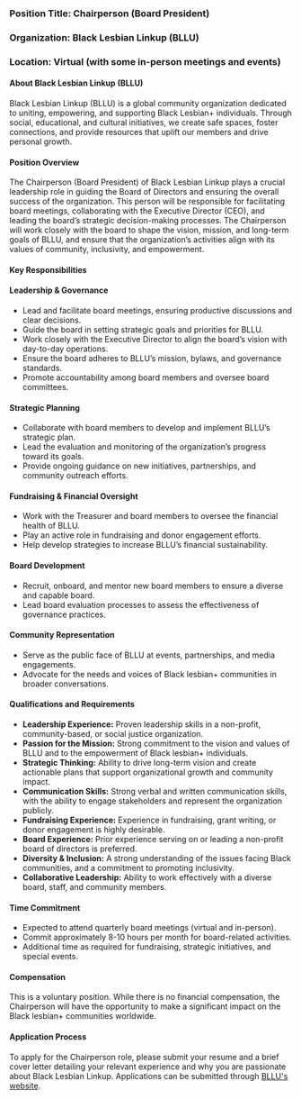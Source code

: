 ### Position Title: Chairperson (Board President)  
### Organization: Black Lesbian Linkup (BLLU)  
### Location: Virtual (with some in-person meetings and events)

#### About Black Lesbian Linkup (BLLU)
Black Lesbian Linkup (BLLU) is a global community organization dedicated to uniting, empowering, and supporting Black Lesbian+ individuals. Through social, educational, and cultural initiatives, we create safe spaces, foster connections, and provide resources that uplift our members and drive personal growth.

#### Position Overview
The Chairperson (Board President) of Black Lesbian Linkup plays a crucial leadership role in guiding the Board of Directors and ensuring the overall success of the organization. This person will be responsible for facilitating board meetings, collaborating with the Executive Director (CEO), and leading the board’s strategic decision-making processes. The Chairperson will work closely with the board to shape the vision, mission, and long-term goals of BLLU, and ensure that the organization’s activities align with its values of community, inclusivity, and empowerment.

#### Key Responsibilities

#### Leadership & Governance
- Lead and facilitate board meetings, ensuring productive discussions and clear decisions.
- Guide the board in setting strategic goals and priorities for BLLU.
- Work closely with the Executive Director to align the board’s vision with day-to-day operations.
- Ensure the board adheres to BLLU’s mission, bylaws, and governance standards.
- Promote accountability among board members and oversee board committees.

#### Strategic Planning
- Collaborate with board members to develop and implement BLLU’s strategic plan.
- Lead the evaluation and monitoring of the organization’s progress toward its goals.
- Provide ongoing guidance on new initiatives, partnerships, and community outreach efforts.

#### Fundraising & Financial Oversight
- Work with the Treasurer and board members to oversee the financial health of BLLU.
- Play an active role in fundraising and donor engagement efforts.
- Help develop strategies to increase BLLU’s financial sustainability.

#### Board Development
- Recruit, onboard, and mentor new board members to ensure a diverse and capable board.
- Lead board evaluation processes to assess the effectiveness of governance practices.

#### Community Representation
- Serve as the public face of BLLU at events, partnerships, and media engagements.
- Advocate for the needs and voices of Black lesbian+ communities in broader conversations.

#### Qualifications and Requirements
- **Leadership Experience:** Proven leadership skills in a non-profit, community-based, or social justice organization.
- **Passion for the Mission:** Strong commitment to the vision and values of BLLU and to the empowerment of Black lesbian+ individuals.
- **Strategic Thinking:** Ability to drive long-term vision and create actionable plans that support organizational growth and community impact.
- **Communication Skills:** Strong verbal and written communication skills, with the ability to engage stakeholders and represent the organization publicly.
- **Fundraising Experience:** Experience in fundraising, grant writing, or donor engagement is highly desirable.
- **Board Experience:** Prior experience serving on or leading a non-profit board of directors is preferred.
- **Diversity & Inclusion:** A strong understanding of the issues facing Black communities, and a commitment to promoting inclusivity.
- **Collaborative Leadership:** Ability to work effectively with a diverse board, staff, and community members.

#### Time Commitment
- Expected to attend quarterly board meetings (virtual and in-person).
- Commit approximately 8-10 hours per month for board-related activities.
- Additional time as required for fundraising, strategic initiatives, and special events.

#### Compensation
This is a voluntary position. While there is no financial compensation, the Chairperson will have the opportunity to make a significant impact on the Black lesbian+ communities worldwide.

#### Application Process
To apply for the Chairperson role, please submit your resume and a brief cover letter detailing your relevant experience and why you are passionate about Black Lesbian Linkup. Applications can be submitted through [BLLU's website](include-a-link-to-your-application-page).
